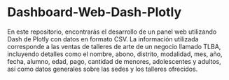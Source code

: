 # Dashboard-Web-Dash-Plotly

En este repositorio, encontrarás el desarrollo de un panel web utilizando Dash de Plotly con datos en formato CSV. La información utilizada corresponde a las ventas de talleres de arte de un negocio llamado TLBA, incluyendo detalles como el nombre, abono, distrito, modalidad, mes, año, fecha, alumno, edad, pago, cantidad de menores, adolescentes y adultos, así como datos generales sobre las sedes y los talleres ofrecidos.
